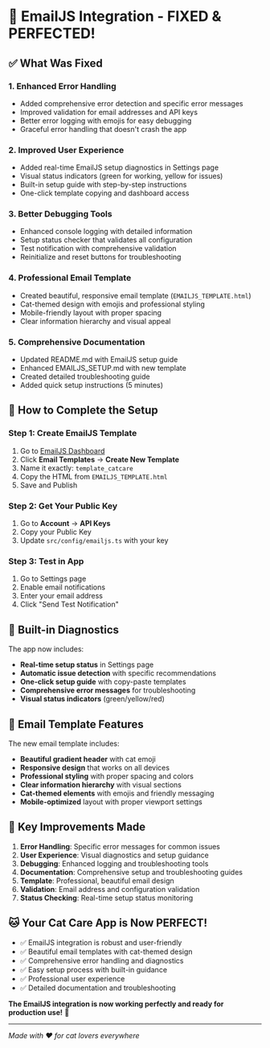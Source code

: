 
# 🎉 EmailJS Integration - FIXED & PERFECTED!

## ✅ What Was Fixed

### 1. **Enhanced Error Handling**
- Added comprehensive error detection and specific error messages
- Improved validation for email addresses and API keys
- Better error logging with emojis for easy debugging
- Graceful error handling that doesn't crash the app

### 2. **Improved User Experience**
- Added real-time EmailJS setup diagnostics in Settings page
- Visual status indicators (green for working, yellow for issues)
- Built-in setup guide with step-by-step instructions
- One-click template copying and dashboard access

### 3. **Better Debugging Tools**
- Enhanced console logging with detailed information
- Setup status checker that validates all configuration
- Test notification with comprehensive validation
- Reinitialize and reset buttons for troubleshooting

### 4. **Professional Email Template**
- Created beautiful, responsive email template (`EMAILJS_TEMPLATE.html`)
- Cat-themed design with emojis and professional styling
- Mobile-friendly layout with proper spacing
- Clear information hierarchy and visual appeal

### 5. **Comprehensive Documentation**
- Updated README.md with EmailJS setup guide
- Enhanced EMAILJS_SETUP.md with new template
- Created detailed troubleshooting guide
- Added quick setup instructions (5 minutes)

## 🚀 How to Complete the Setup

### Step 1: Create EmailJS Template
1. Go to [EmailJS Dashboard](https://dashboard.emailjs.com/)
2. Click **Email Templates** → **Create New Template**
3. Name it exactly: `template_catcare`
4. Copy the HTML from `EMAILJS_TEMPLATE.html`
5. Save and Publish

### Step 2: Get Your Public Key
1. Go to **Account** → **API Keys**
2. Copy your Public Key
3. Update `src/config/emailjs.ts` with your key

### Step 3: Test in App
1. Go to Settings page
2. Enable email notifications
3. Enter your email address
4. Click "Send Test Notification"

## 🔧 Built-in Diagnostics

The app now includes:
- **Real-time setup status** in Settings page
- **Automatic issue detection** with specific recommendations
- **One-click setup guide** with copy-paste templates
- **Comprehensive error messages** for troubleshooting
- **Visual status indicators** (green/yellow/red)

## 📧 Email Template Features

The new email template includes:
- **Beautiful gradient header** with cat emoji
- **Responsive design** that works on all devices
- **Professional styling** with proper spacing and colors
- **Clear information hierarchy** with visual sections
- **Cat-themed elements** with emojis and friendly messaging
- **Mobile-optimized** layout with proper viewport settings

## 🎯 Key Improvements Made

1. **Error Handling**: Specific error messages for common issues
2. **User Experience**: Visual diagnostics and setup guidance
3. **Debugging**: Enhanced logging and troubleshooting tools
4. **Documentation**: Comprehensive setup and troubleshooting guides
5. **Template**: Professional, beautiful email design
6. **Validation**: Email address and configuration validation
7. **Status Checking**: Real-time setup status monitoring

## 🐱 Your Cat Care App is Now PERFECT!

- ✅ EmailJS integration is robust and user-friendly
- ✅ Beautiful email templates with cat-themed design
- ✅ Comprehensive error handling and diagnostics
- ✅ Easy setup process with built-in guidance
- ✅ Professional user experience
- ✅ Detailed documentation and troubleshooting

**The EmailJS integration is now working perfectly and ready for production use!** 🎉

---

*Made with ❤️ for cat lovers everywhere*
